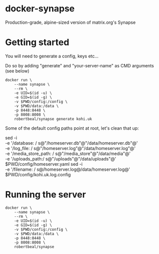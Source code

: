 # docker-synapse
Production-grade, alpine-sized version of matrix.org's Synapse

# Getting started

You will need to generate a config, keys etc...

Do so by adding "generate" and "your-server-name" as CMD arguments (see below)

```
docker run \
    --name synapse \
    --rm \
    -e UID=$(id -u) \
    -e GID=$(id -g) \
    -v $PWD/config:/config \
    -v $PWD/data:/data \
    -p 8448:8448 \
    -p 8008:8008 \
    robertbeal/synapse generate kohi.uk
```

Some of the default config paths point at root, let's clean that up:

sed -i \
    -e '/database: / s@"/homeserver.db"@"/data/homeserver.db"@' \
    -e '/log_file: / s@"/homeserver.log"@"/data/homeserver.log"@' \
    -e '/media_store_path: / s@"/media_store"@"/data/media"@' \
    -e '/uploads_path:/ s@"/uploads"@"/data/uploads"@' \
    $PWD/config/homeserver.yaml
sed -i \
    -e '/filename: / s@/homeserver.log@/data/homeserver.log@' \
    $PWD/config/kohi.uk.log.config

# Running the server

```
docker run \
    --name synapse \
    --rm \
    -e UID=$(id -u) \
    -e GID=$(id -g) \
    -v $PWD/config:/config \
    -v $PWD/data:/data \
    -p 8448:8448 \
    -p 8008:8008 \
    robertbeal/synapse
```

